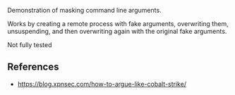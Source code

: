 Demonstration of masking command line arguments.

Works by creating a remote process with fake arguments, overwriting them, unsuspending, and then overwriting again with the original fake arguments.

Not fully tested

## References
- https://blog.xpnsec.com/how-to-argue-like-cobalt-strike/